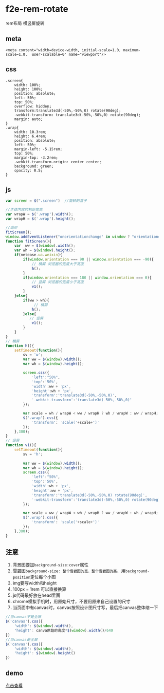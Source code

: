 # f2e-rem-rotate
rem布局 横竖屏旋转

## meta ##
    <meta content="width=device-width, initial-scale=1.0, maximum-scale=1.0,  user-scalable=0" name="viewport"/>
## css ##
	.screen{
	    width: 100%;
	    height: 100%;
	    position: absolute;
	    left: 50%;
	    top: 50%;
	    overflow: hidden;
	    transform:translate3d(-50%,-50%,0) rotate(90deg);
	    -webkit-transform: translate3d(-50%,-50%,0) rotate(90deg);
	    margin: auto;
	}
	.wrap{
	    width: 10.3rem;
	    height: 6.4rem;
	    position: absolute;
	    left: 50%;
	    margin-left: -5.15rem;
	    top: 50%;
	    margin-top: -3.2rem;
	    -webkit-transform-origin: center center;
	    background: green;
	    opacity: 0.5; 
	}
## js ##
```javascript  
var screen = $(".screen")  //旋转的盒子  

//主体内容的初始宽高
var wrapW = $('.wrap').width();
var wrapH = $('.wrap').height();  

//调用
fitScreen();
window.addEventListener("onorientationchange" in window ? "orientationchange" : "resize",fitScreen, false);
function fitScreen(){
    var  ww = $(window).width();
    var wh = $(window).height();
    if(netease.ua.weixin){
        if(window.orientation === 90 || window.orientation === -90){
            // 横屏 浏览器的宽度大于高度
            h();
        }
        if(window.orientation === 180 || window.orientation === 0){
            // 竖屏 浏览器的宽度小于高度
            v1();
        }
    }else{
        if(ww > wh){
        	 // 横屏
            h();  
        }else{
           // 竖屏
            v1();
        }
    }
}
// 横屏
function h(){
    setTimeout(function(){
        sv = 'w';
        var ww = $(window).width();
        var wh = $(window).height();

        screen.css({
            'left':"50%",
            'top':'50%',
            'width':ww + 'px',
            'height':wh + 'px',
            'transform':'translate3d(-50%,-50%,0)',
            '-webkit-transform':'translate3d(-50%,-50%,0)'
        });

        var scale = wh / wrapW < ww / wrapH ? wh / wrapW : ww / wrapH;
        $('.wrap').css({
        	'transform': 'scale('+scale+')'
        });
    },300);
}
// 竖屏
function v1(){
    setTimeout(function(){
    	sv = 'h';
       
        var ww = $(window).width();
        var wh = $(window).height();
        screen.css({
            'left':"50%",
            'top':'50%',
            'width':wh + 'px',
            'height':ww + 'px',
            'transform':'translate3d(-50%,-50%,0) rotate(90deg)',
            '-webkit-transform':'translate3d(-50%,-50%,0) rotate(90deg)'
        });

        var scale = ww / wrapW < wh / wrapH ? ww / wrapW : wh / wrapH;
        $('.wrap').css({
        	'transform': 'scale('+scale+')'
        });
    },300);
}
```

## 注意 ##


1. 背景图要加`background-size:cover`属性
2. 雪碧图`background-size: 整个雪碧图的宽，整个雪碧图的高`，用`background-position`定位每个小图
3. img要写width和height
4. 100px = 1rem 可以直接换算
5. js代码最好放在head里面
6. chrome模拟手机时，用原始尺寸，不要用原来自己设置的尺寸
7. 当页面中有canvas时，canvas按照设计图尺寸写，最后把canvas整体缩一下
	
```javascript
//当canvas不是全屏
$('canvas').css({
	'width': $(window).width(), 
	'height': canva原始的高度*$(window).width()/640
})
//当canvas是全屏
$('canvas').css({
	'width': $(window).width(), 
	'height': $(window).height()
})
```


## demo ##
[点击查看](http://test.go.163.com/go/2017/1009/rem/)
